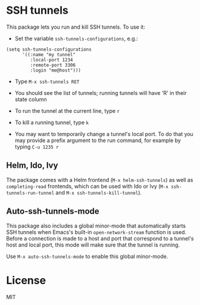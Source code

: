 # SSH tunnels

This package lets you run and kill SSH tunnels.  To use it:

- Set the variable `ssh-tunnels-configurations`, e.g.:

```emacs-lisp
(setq ssh-tunnels-configurations
      '((:name "my tunnel"
         :local-port 1234
         :remote-port 3306
         :login "me@host")))
```

- Type `M-x ssh-tunnels RET`

- You should see the list of tunnels; running tunnels will have 'R'
  in their state column

- To run the tunnel at the current line, type `r`

- To kill a running tunnel, type `k`

- You may want to temporarily change a tunnel's local port.  To do
  that you may provide a prefix argument to the run command, for
  example by typing `C-u 1235 r`

## Helm, Ido, Ivy

The package comes with a Helm frontend (`M-x helm-ssh-tunnels`) as
well as `completing-read` frontends, which can be used with Ido or Ivy
(`M-x ssh-tunnels-run-tunnel` and `M-x ssh-tunnels-kill-tunnel`).

## Auto-ssh-tunnels-mode

This package also includes a global minor-mode that automatically
starts SSH tunnels when Emacs's built-in `open-network-stream`
function is used.  Before a connection is made to a host and port that
correspond to a tunnel's host and local port, this mode will make sure
that the tunnel is running.

Use `M-x auto-ssh-tunnels-mode` to enable this global minor-mode.

# License

MIT
